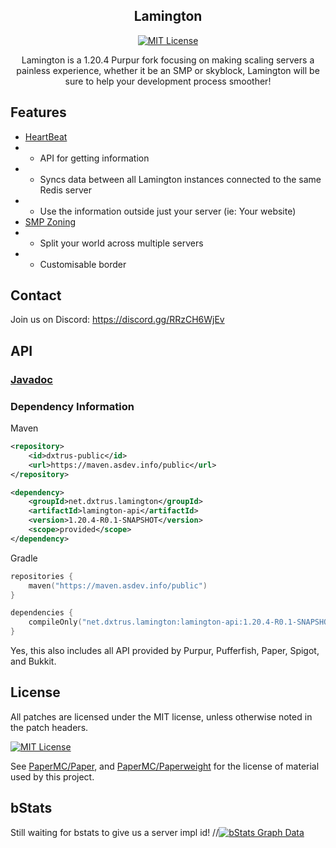 <div align="center">

## Lamington

[![MIT License](https://img.shields.io/github/license/DXTRUS/Lamington?&logo=github)](LICENSE)

Lamington is a 1.20.4 Purpur fork focusing on making scaling servers a painless experience, whether it be an SMP or skyblock, Lamington will be sure to help your development process smoother!

</div>

## Features
- [HeartBeat](README.md)
- - API for getting information
- - Syncs data between all Lamington instances connected to the same Redis server
- - Use the information outside just your server (ie: Your website)
- [SMP Zoning](SMP-ZONING.md)
- - Split your world across multiple servers
- - Customisable border

## Contact
Join us on Discord: https://discord.gg/RRzCH6WjEv

## API

### [Javadoc](https://maven.asdev.info/javadoc/public/net/dxtrus/lamington/lamington-api/1.20.4-R0.1-SNAPSHOT)

### Dependency Information
Maven
```xml
<repository>
    <id>dxtrus-public</id>
    <url>https://maven.asdev.info/public</url>
</repository>
```
```xml
<dependency>
    <groupId>net.dxtrus.lamington</groupId>
    <artifactId>lamington-api</artifactId>
    <version>1.20.4-R0.1-SNAPSHOT</version>
    <scope>provided</scope>
</dependency>
```

Gradle
```kotlin
repositories {
    maven("https://maven.asdev.info/public")
}
```
```kotlin
dependencies {
    compileOnly("net.dxtrus.lamington:lamington-api:1.20.4-R0.1-SNAPSHOT")
}
```

Yes, this also includes all API provided by Purpur, Pufferfish, Paper, Spigot, and Bukkit.

## License
All patches are licensed under the MIT license, unless otherwise noted in the patch headers.

[![MIT License](https://img.shields.io/github/license/PurpurMC/Purpur?&logo=github)](LICENSE)

See [PaperMC/Paper](https://github.com/PaperMC/Paper), and [PaperMC/Paperweight](https://github.com/PaperMC/paperweight) for the license of material used by this project.

## bStats
Still waiting for bstats to give us a server impl id!
//[![bStats Graph Data](https://bstats.org/signatures/server-implementation/Purpur.svg)](https://bstats.org/plugin/server-implementation/Purpur)
